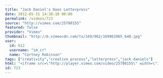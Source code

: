 ```yaml
---
title: "Jack Daniel's Does Letterpress"
date: 2012-05-31 14:38:18 00:00
permalink: /videos/723
source: "http://vimeo.com/25780155"
featured: false
provider: "Vimeo"
thumbnail: "http://b.vimeocdn.com/ts/169/962/169962065_640.jpg"
user:
  id: 612
  username: "im_cr"
  name: "Cortney Robinson"
tags: ["creativity","creative process","letterpress","jack daniels"]
html: "<iframe src=\"http://player.vimeo.com/video/25780155\" width=\"1280\" height=\"720\" frameborder=\"0\" webkitAllowFullScreen mozallowfullscreen allowFullScreen></iframe>"
id: 723
---
```


